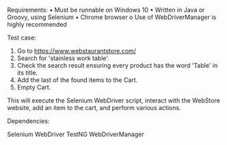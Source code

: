 Requirements:
•	Must be runnable on Windows 10
•	Written in Java or Groovy, using Selenium
•	Chrome browser
    o    Use of WebDriverManager is highly recommended

Test case:
1.	Go to https://www.webstaurantstore.com/
2.	Search for 'stainless work table'.
3.	Check the search result ensuring every product has the word 'Table' in its title.
4.	Add the last of the found items to the Cart.
5.	Empty Cart.

   
This will execute the Selenium WebDriver script, interact with the WebStore website, add an item to the cart, and perform various actions.

Dependencies:

Selenium WebDriver
TestNG
WebDriverManager
